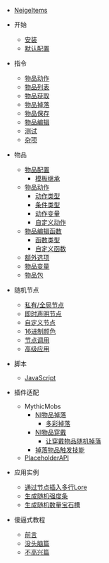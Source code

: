 - [NeigeItems](README.md)
- 开始
  - [安装](kai-shi/an-zhuang.md)
  - [默认配置](kai-shi/mo-ren-pei-zhi.md)

- 指令
  - [物品动作](zhi-ling/wu-pin-dong-zuo.md)
  - [物品列表](zhi-ling/wu-pin-lie-biao.md)
  - [物品获取](zhi-ling/wu-pin-huo-qu.md)
  - [物品掉落](zhi-ling/wu-pin-diao-la.md)
  - [物品保存](zhi-ling/wu-pin-bao-cun.md)
  - [物品编辑](zhi-ling/wu-pin-bian-ji.md)
  - [测试](zhi-ling/ce-shi.md)
  - [杂项](zhi-ling/za-xiang.md)

- 物品
  - [物品配置](wu-pin/wu-pin-pei-zhi/README.md)
    - [模板继承](wu-pin/wu-pin-pei-zhi/mo-ban-ji-cheng.md)
  - [物品动作](wu-pin/wu-pin-dong-zuo.md)
    - [动作类型](wu-pin/wu-pin-dong-zuo/dong-zuo-lei-xing.md)
    - [条件类型](wu-pin/wu-pin-dong-zuo/tiao-jian-lei-xing.md)
    - [动作变量](wu-pin/wu-pin-dong-zuo/dong-zuo-bian-liang.md)
    - [自定义动作](wu-pin/wu-pin-dong-zuo/zi-ding-yi-dong-zuo.md)
  - [物品编辑函数](wu-pin/wu-pin-bian-ji-han-shu.md)
    - [函数类型](wu-pin/wu-pin-bian-ji-han-shu/han-shu-lei-xing.md)
    - [自定义函数](wu-pin/wu-pin-bian-ji-han-shu/zi-ding-yi-han-shu.md)
  - [额外选项](wu-pin/e-wai-xuan-xiang.md)
  - [物品变量](wu-pin/wu-pin-bian-liang.md)
  - [物品包](wu-pin/wu-pin-bao.md)

- 随机节点
  - [私有/全局节点](sui-ji-jie-dian/si-you-quan-ju-jie-dian.md)
  - [即时声明节点](sui-ji-jie-dian/ji-shi-sheng-ming-jie-dian.md)
  - [自定义节点](sui-ji-jie-dian/zi-ding-yi-jie-dian.md)
  - [16进制颜色](sui-ji-jie-dian/16-jin-zhi-yan-se.md)
  - [节点调用](sui-ji-jie-dian/jie-dian-tiao-yong.md)
  - [高级应用](sui-ji-jie-dian/gao-ji-ying-yong.md)

- 脚本
  - [JavaScript](jiao-ben/javascript.md)

- 插件适配
  - MythicMobs
    - [NI物品掉落](cha-jian-shi-pei/mythicmobs/ni-wu-pin-diao-la/README.md)
      - [多彩掉落](cha-jian-shi-pei/mythicmobs/ni-wu-pin-diao-la/duo-cai-diao-la.md)
    - [NI物品穿戴](cha-jian-shi-pei/mythicmobs/ni-wu-pin-chuan-dai/README.md)
      - [让穿戴物品随机掉落](cha-jian-shi-pei/mythicmobs/ni-wu-pin-chuan-dai/rang-chuan-dai-wu-pin-sui-ji-diao-la.md)
    - [掉落物品触发技能](cha-jian-shi-pei/mythicmobs/diao-la-wu-pin-chu-fa-ji-neng.md)
  - [PlaceholderAPI](cha-jian-shi-pei/placeholderapi.md)

- 应用实例
  - [通过节点插入多行Lore](ying-yong-shi-li/tong-guo-jie-dian-cha-ru-duo-hang-lore.md)
  - [生成随机强度条](ying-yong-shi-li/sheng-cheng-sui-ji-qiang-du-tiao.md)
  - [生成随机数量宝石槽](ying-yong-shi-li/sheng-cheng-sui-ji-shu-liang-bao-shi-cao.md)

- 傻逼式教程
  - [前言](sha-bi-shi-jiao-cheng/qian-yan.md)
  - [没头脑篇](sha-bi-shi-jiao-cheng/mei-tou-nao-pian.md)
  - [不高兴篇](sha-bi-shi-jiao-cheng/bu-gao-xing-pian.md)
